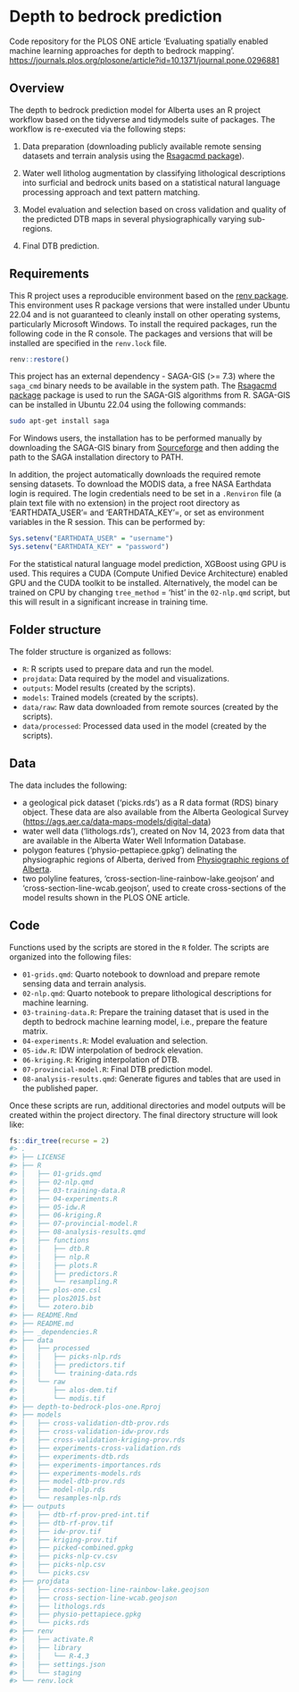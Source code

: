 
<!-- README.md is generated from README.Rmd. Please edit that file -->

# Depth to bedrock prediction

Code repository for the PLOS ONE article ‘Evaluating spatially enabled
machine learning approaches for depth to bedrock mapping’.
https://journals.plos.org/plosone/article?id=10.1371/journal.pone.0296881

## Overview

The depth to bedrock prediction model for Alberta uses an R project
workflow based on the tidyverse and tidymodels suite of packages. The
workflow is re-executed via the following steps:

1.  Data preparation (downloading publicly available remote sensing
    datasets and terrain analysis using the [Rsagacmd
    package](https://cran.r-project.org/package=Rsagacmd)).

2.  Water well litholog augmentation by classifying lithological
    descriptions into surficial and bedrock units based on a statistical
    natural language processing approach and text pattern matching.

3.  Model evaluation and selection based on cross validation and quality
    of the predicted DTB maps in several physiographically varying
    sub-regions.

4.  Final DTB prediction.

## Requirements

This R project uses a reproducible environment based on the [renv
package](https://rstudio.github.io/renv/articles/renv.html). This
environment uses R package versions that were installed under Ubuntu
22.04 and is not guaranteed to cleanly install on other operating
systems, particularly Microsoft Windows. To install the required
packages, run the following code in the R console. The packages and
versions that will be installed are specified in the `renv.lock` file.

``` r
renv::restore()
```

This project has an external dependency - SAGA-GIS (\>= 7.3) where the
`saga_cmd` binary needs to be available in the system path. The
[Rsagacmd package](https://cran.r-project.org/package=Rsagacmd) package
is used to run the SAGA-GIS algorithms from R. SAGA-GIS can be installed
in Ubuntu 22.04 using the following commands:

``` bash
sudo apt-get install saga
```

For Windows users, the installation has to be performed manually by
downloading the SAGA-GIS binary from
[Sourceforge](https://sourceforge.net/projects/saga-gis/) and then
adding the path to the SAGA installation directory to PATH.

In addition, the project automatically downloads the required remote
sensing datasets. To download the MODIS data, a free NASA Earthdata
login is required. The login credentials need to be set in a `.Renviron`
file (a plain text file with no extension) in the project root directory
as ‘EARTHDATA_USER’=<username> and ‘EARTHDATA_KEY’=<password>, or set as
environment variables in the R session. This can be performed by:

``` r
Sys.setenv("EARTHDATA_USER" = "username")
Sys.setenv("EARTHDATA_KEY" = "password")
```

For the statistical natural language model prediction, XGBoost using GPU
is used. This requires a CUDA (Compute Unified Device Architecture)
enabled GPU and the CUDA toolkit to be installed. Alternatively, the
model can be trained on CPU by changing `tree_method` = ‘hist’ in the
`02-nlp.qmd` script, but this will result in a significant increase in
training time.

## Folder structure

The folder structure is organized as follows:

- `R`: R scripts used to prepare data and run the model.
- `projdata`: Data required by the model and visualizations.
- `outputs`: Model results (created by the scripts).
- `models`: Trained models (created by the scripts).
- `data/raw`: Raw data downloaded from remote sources (created by the
  scripts).
- `data/processed`: Processed data used in the model (created by the
  scripts).

## Data

The data includes the following:

- a geological pick dataset (‘picks.rds’) as a R data format (RDS)
  binary object. These data are also available from the Alberta
  Geological Survey (<https://ags.aer.ca/data-maps-models/digital-data>)
- water well data (‘lithologs.rds’), created on Nov 14, 2023 from data
  that are available in the Alberta Water Well Information Database.
- polygon features (‘physio-pettapiece.gpkg’) delinating the
  physiographic regions of Alberta, derived from [Physiographic regions
  of
  Alberta](https://open.alberta.ca/publications/physiographic-subdivisions-of-alberta).
- two polyline features, ‘cross-section-line-rainbow-lake.geojson’ and
  ‘cross-section-line-wcab.geojson’, used to create cross-sections of
  the model results shown in the PLOS ONE article.

## Code

Functions used by the scripts are stored in the `R` folder. The scripts
are organized into the following files:

- `01-grids.qmd`: Quarto notebook to download and prepare remote sensing
  data and terrain analysis.
- `02-nlp.qmd`: Quarto notebook to prepare lithological descriptions for
  machine learning.
- `03-training-data.R`: Prepare the training dataset that is used in the
  depth to bedrock machine learning model, i.e., prepare the feature
  matrix.
- `04-experiments.R`: Model evaluation and selection.
- `05-idw.R`: IDW interpolation of bedrock elevation.
- `06-kriging.R`: Kriging interpolation of DTB.
- `07-provincial-model.R`: Final DTB prediction model.
- `08-analysis-results.qmd`: Generate figures and tables that are used
  in the published paper.

Once these scripts are run, additional directories and model outputs
will be created within the project directory. The final directory
structure will look like:

``` r
fs::dir_tree(recurse = 2)
#> .
#> ├── LICENSE
#> ├── R
#> │   ├── 01-grids.qmd
#> │   ├── 02-nlp.qmd
#> │   ├── 03-training-data.R
#> │   ├── 04-experiments.R
#> │   ├── 05-idw.R
#> │   ├── 06-kriging.R
#> │   ├── 07-provincial-model.R
#> │   ├── 08-analysis-results.qmd
#> │   ├── functions
#> │   │   ├── dtb.R
#> │   │   ├── nlp.R
#> │   │   ├── plots.R
#> │   │   ├── predictors.R
#> │   │   └── resampling.R
#> │   ├── plos-one.csl
#> │   ├── plos2015.bst
#> │   └── zotero.bib
#> ├── README.Rmd
#> ├── README.md
#> ├── _dependencies.R
#> ├── data
#> │   ├── processed
#> │   │   ├── picks-nlp.rds
#> │   │   ├── predictors.tif
#> │   │   └── training-data.rds
#> │   └── raw
#> │       ├── alos-dem.tif
#> │       └── modis.tif
#> ├── depth-to-bedrock-plos-one.Rproj
#> ├── models
#> │   ├── cross-validation-dtb-prov.rds
#> │   ├── cross-validation-idw-prov.rds
#> │   ├── cross-validation-kriging-prov.rds
#> │   ├── experiments-cross-validation.rds
#> │   ├── experiments-dtb.rds
#> │   ├── experiments-importances.rds
#> │   ├── experiments-models.rds
#> │   ├── model-dtb-prov.rds
#> │   ├── model-nlp.rds
#> │   └── resamples-nlp.rds
#> ├── outputs
#> │   ├── dtb-rf-prov-pred-int.tif
#> │   ├── dtb-rf-prov.tif
#> │   ├── idw-prov.tif
#> │   ├── kriging-prov.tif
#> │   ├── picked-combined.gpkg
#> │   ├── picks-nlp-cv.csv
#> │   ├── picks-nlp.csv
#> │   └── picks.csv
#> ├── projdata
#> │   ├── cross-section-line-rainbow-lake.geojson
#> │   ├── cross-section-line-wcab.geojson
#> │   ├── lithologs.rds
#> │   ├── physio-pettapiece.gpkg
#> │   └── picks.rds
#> ├── renv
#> │   ├── activate.R
#> │   ├── library
#> │   │   └── R-4.3
#> │   ├── settings.json
#> │   └── staging
#> └── renv.lock
```
